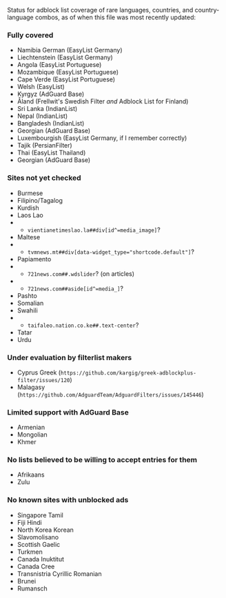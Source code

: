 Status for adblock list coverage of rare languages, countries, and country-language combos, as of when this file was most recently updated:

### Fully covered
* Namibia German (EasyList Germany)
* Liechtenstein (EasyList Germany)
* Angola (EasyList Portuguese)
* Mozambique (EasyList Portuguese)
* Cape Verde (EasyList Portuguese)
* Welsh (EasyList)
* Kyrgyz (AdGuard Base)
* Åland (Frellwit's Swedish Filter <i>and</i> Adblock List for Finland)
* Sri Lanka (IndianList)
* Nepal (IndianList)
* Bangladesh (IndianList)
* Georgian (AdGuard Base)
* Luxembourgish (EasyList Germany, if I remember correctly)
* Tajik (PersianFilter)
* Thai (EasyList Thailand)
* Georgian (AdGuard Base)

### Sites not yet checked
* Burmese
* Filipino/Tagalog
* Kurdish
* Laos Lao
* * `vientianetimeslao.la##div[id^=media_image]`?
* Maltese
* * `tvmnews.mt##div[data-widget_type="shortcode.default"]`?
* Papiamento
* * `721news.com##.wdslider`? (on articles)
* * `721news.com##aside[id^=media_]`?
* Pashto
* Somalian
* Swahili
* * `taifaleo.nation.co.ke##.text-center`?
* Tatar
* Urdu

### Under evaluation by filterlist makers
* Cyprus Greek (`https://github.com/kargig/greek-adblockplus-filter/issues/120`)
* Malagasy (`https://github.com/AdguardTeam/AdguardFilters/issues/145446`)

### Limited support with AdGuard Base
* Armenian
* Mongolian
* Khmer

### No lists believed to be willing to accept entries for them
* Afrikaans
* Zulu

### No known sites with unblocked ads
* Singapore Tamil
* Fiji Hindi
* North Korea Korean
* Slavomolisano
* Scottish Gaelic
* Turkmen
* Canada Inuktitut
* Canada Cree
* Transnistria Cyrillic Romanian
* Brunei
* Rumansch

